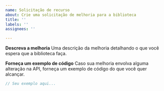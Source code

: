 ```yaml
---
name: Solicitação de recurso
about: Crie uma solicitação de melhoria para a biblioteca
title: ''
labels: ''
assignees: ''

---
```


**Descreva a melhoria**
Uma descrição da melhoria detalhando o que você espera que a biblioteca faça.

**Forneça um exemplo de código**
Caso sua melhoria envolva alguma alteração na API, forneça um exemplo de código do que você quer alcançar.
```js
// Seu exemplo aqui...
```

